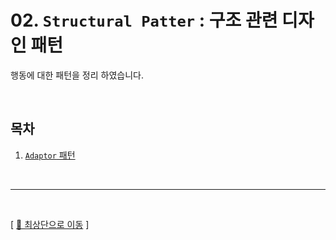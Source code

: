 # 02. ``Structural Patter`` : 구조 관련 디자인 패턴

행동에 대한 패턴을 정리 하였습니다.

<br/>

## 목차

1. [``Adaptor`` 패턴](https://github.com/Chocobe/-Study-DesignPatter/tree/master/src/_02_StructuralPattern/_02_01_Adapter)



<br/>

<hr/><br/>



[ [🚀 최상단으로 이동](https://github.com/Chocobe/-Study-DesignPatter) ]
